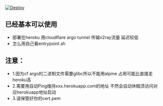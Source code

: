 [![Deploy](https://www.herokucdn.com/deploy/button.png)](https://heroku.com/deploy)
## 已经基本可以使用
* 部署在heroku 用cloudflare argo tunnel 传输v2ray流量 延迟较低
* 怎么用自己看entrypoint.sh
## 注意：
* 1.因为cf argo的二进制文件需要glibc所以不能用alpine 占用可能比直接走heroku高
* 2.需要用自动Ping维持xxx.herokuapp.com的地址 不然会自动休眠须访问对应herokuapp地址启动
* 3.请保管好你的cert.pem
